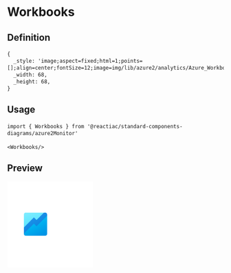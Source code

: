 # Workbooks

## Definition

```
{
  _style: 'image;aspect=fixed;html=1;points=[];align=center;fontSize=12;image=img/lib/azure2/analytics/Azure_Workbooks.svg;strokeColor=none;',
  _width: 68,
  _height: 68,
}
```

## Usage

```
import { Workbooks } from '@reactiac/standard-components-diagrams/azure2Monitor'

<Workbooks/>
```

## Preview

<img src="./workbooks.png" width="200"/>
